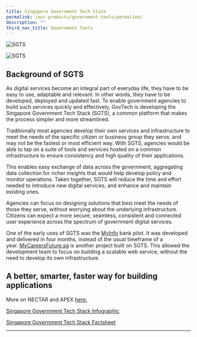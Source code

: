 ```yaml
---
title: Singapore Government Tech Stack
permalink: /our-products/government-tools/permalink/
description: ""
third_nav_title: Government Tools
---
```

![SGTS](/images/programmes/products-and-services/singapore-government-tech-stack-part-1.jpg)

![SGTS](/images/programmes/products-and-services/singapore-government-tech-stack-part-2.jpg)

Background of SGTS
------------------

As digital services become an integral part of everyday life, they have to be easy to use, adaptable and relevant. In other words, they have to be developed, deployed and updated fast. To enable government agencies to build such services quickly and effectively, GovTech is developing the Singapore Government Tech Stack (SGTS), a common platform that makes the process simpler and more streamlined.

Traditionally most agencies develop their own services and infrastructure to meet the needs of the specific citizen or business group they serve, and may not be the fastest or most efficient way. With SGTS, agencies would be able to tap on a suite of tools and services hosted on a common infrastructure to ensure consistency and high quality of their applications.

This enables easy exchange of data across the government, aggregating data collection for richer insights that would help develop policy and monitor operations. Taken together, SGTS will reduce the time and effort needed to introduce new digital services, and enhance and maintain existing ones.

Agencies can focus on designing solutions that best meet the needs of those they serve, without worrying about the underlying infrastructure. Citizens can expect a more secure, seamless, consistent and connected user experience across the spectrum of government digital services.

One of the early uses of SGTS was the [MyInfo](http://myinfo.gov.sg/) bank pilot. It was developed and delivered in four months, instead of the usual timeframe of a year. [MyCareersFuture.sg](http://www.mycareersfuture.sg/) is another project built on SGTS. This allowed the development team to focus on building a scalable web service, without the need to develop its own infrastructure.

A better, smarter, faster way for building applications
-------------------------------------------------------

More on NECTAR and APEX [here.](https://www.tech.gov.sg/media/technews/getting-to-know-nectar-and-apex/)

[Singapore Government Tech Stack Infographic](https://www.tech.gov.sg/images/programmes/products-and-services/sgts-infographic-28-Sep.jpg)

[Singapore Government Tech Stack Factsheet](https://www.tech.gov.sg/files/products-and-services/sg-tech-stack-media-factsheet-sep-2018.pdf)

* * *